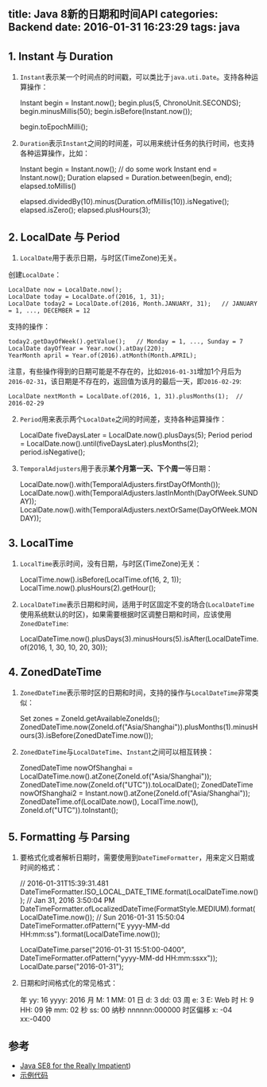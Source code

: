 title: Java 8新的日期和时间API
categories: Backend
date: 2016-01-31 16:23:29
tags: java
---

## 1. Instant 与 Duration

1) `Instant`表示某一个时间点的时间戳，可以类比于`java.uti.Date`。支持各种运算操作：

    Instant begin = Instant.now();
    begin.plus(5, ChronoUnit.SECONDS);
    begin.minusMillis(50);
    begin.isBefore(Instant.now());

    begin.toEpochMilli();

<!-- more -->

2) `Duration`表示`Instant`之间的时间差，可以用来统计任务的执行时间，也支持各种运算操作，比如：

	Instant begin = Instant.now();
	// do some work
	Instant end = Instant.now();
	Duration elapsed = Duration.between(begin, end);
	elapsed.toMillis()

	elapsed.dividedBy(10).minus(Duration.ofMillis(10)).isNegative();
	elapsed.isZero();
	elapsed.plusHours(3);

## 2. LocalDate 与 Period

1) `LocalDate`用于表示日期，与时区(TimeZone)无关。

创建`LocalDate`：

	LocalDate now = LocalDate.now();
	LocalDate today = LocalDate.of(2016, 1, 31);
	LocalDate today2 = LocalDate.of(2016, Month.JANUARY, 31);   // JANUARY = 1, ..., DECEMBER = 12

支持的操作：

	today2.getDayOfWeek().getValue();   // Monday = 1, ..., Sunday = 7
	LocalDate dayOfYear = Year.now().atDay(220);
	YearMonth april = Year.of(2016).atMonth(Month.APRIL);

注意，有些操作得到的日期可能是不存在的，比如`2016-01-31`增加1个月后为`2016-02-31`，该日期是不存在的，返回值为该月的最后一天，即`2016-02-29`:

	LocalDate nextMonth = LocalDate.of(2016, 1, 31).plusMonths(1);  // 2016-02-29

2) `Period`用来表示两个`LocalDate`之间的时间差，支持各种运算操作：

	LocalDate fiveDaysLater = LocalDate.now().plusDays(5);
	Period period = LocalDate.now().until(fiveDaysLater).plusMonths(2);
	period.isNegative();

3) `TemporalAdjusters`用于表示**某个月第一天、下个周一**等日期：

	LocalDate.now().with(TemporalAdjusters.firstDayOfMonth());
    LocalDate.now().with(TemporalAdjusters.lastInMonth(DayOfWeek.SUNDAY));
    LocalDate.now().with(TemporalAdjusters.nextOrSame(DayOfWeek.MONDAY));

## 3. LocalTime

1) `LocalTime`表示时间，没有日期，与时区(TimeZone)无关：

	LocalTime.now().isBefore(LocalTime.of(16, 2, 1));
    LocalTime.now().plusHours(2).getHour();

2) `LocalDateTime`表示日期和时间，适用于时区固定不变的场合(`LocalDateTime`使用系统默认的时区)，如果需要根据时区调整日期和时间，应该使用`ZonedDateTime`:

	LocalDateTime.now().plusDays(3).minusHours(5).isAfter(LocalDateTime.of(2016, 1, 30, 10, 20, 30));

## 4. ZonedDateTime

1) `ZonedDateTime`表示带时区的日期和时间，支持的操作与`LocalDateTime`非常类似：

	Set<String> zones = ZoneId.getAvailableZoneIds();
	ZonedDateTime.now(ZoneId.of("Asia/Shanghai")).plusMonths(1).minusHours(3).isBefore(ZonedDateTime.now());

2) `ZonedDateTime`与`LocalDateTime`、`Instant`之间可以相互转换：

	ZonedDateTime nowOfShanghai = LocalDateTime.now().atZone(ZoneId.of("Asia/Shanghai"));
	ZonedDateTime.now(ZoneId.of("UTC")).toLocalDate();
	ZonedDateTime nowOfShanghai2 = Instant.now().atZone(ZoneId.of("Asia/Shanghai"));
	ZonedDateTime.of(LocalDate.now(), LocalTime.now(), ZoneId.of("UTC")).toInstant();

## 5. Formatting 与 Parsing

1) 要格式化或者解析日期时，需要使用到`DateTimeFormatter`，用来定义日期或时间的格式：

	// 2016-01-31T15:39:31.481
	DateTimeFormatter.ISO_LOCAL_DATE_TIME.format(LocalDateTime.now());
	// Jan 31, 2016 3:50:04 PM
	DateTimeFormatter.ofLocalizedDateTime(FormatStyle.MEDIUM).format(LocalDateTime.now());
	// Sun 2016-01-31 15:50:04
	DateTimeFormatter.ofPattern("E yyyy-MM-dd HH:mm:ss").format(LocalDateTime.now());

	LocalDateTime.parse("2016-01-31 15:51:00-0400", DateTimeFormatter.ofPattern("yyyy-MM-dd HH:mm:ssxx"));
    LocalDate.parse("2016-01-31");

2) 日期和时间格式化的常见格式：

    年       yy: 16      yyyy: 2016
    月       M: 1        MM: 01
    日       d: 3        dd: 03
    周       e: 3        E:	Web
    时       H: 9        HH: 09
    钟       mm: 02
    秒       ss: 00
    纳秒      nnnnnn:000000
    时区偏移    x: -04     xx:-0400

## 参考

- [Java SE8 for the Really Impatient](http://www.amazon.cn/Java-SE8-for-the-Really-Impatient-A-Short-Course-on-the-Basics-Horstmann-Cay-S/dp/0321927761/ref=sr_1_2))
- [示例代码](https://gist.github.com/nkcoder/50c115a96c4e67164580)

